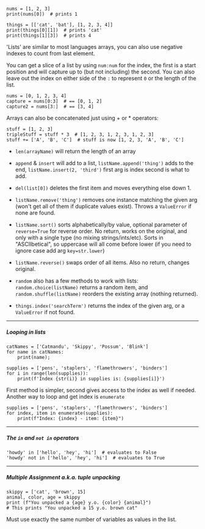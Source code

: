 ```
nums = [1, 2, 3]
print(nums[0])  # prints 1

things = [['cat', 'bat'], [1, 2, 3, 4]]
print(things[0][1])  # prints 'cat'
print(things[1][3])  # prints 4
```

'Lists' are similar to most languages arrays, you can also use negative indexes to count from last element.

You can get a slice of a list by using `num:num` for the index, the first is a start position and will capture up to (but not including) the second.  You can also leave out the index on either side of the `:` to represent `0` or the length of the list.

```
nums = [0, 1, 2, 3, 4]
capture = nums[0:3]  # == [0, 1, 2]
capture2 = nums[3:]  # == [3, 4]
```

Arrays can also be concatenated just using + or * operators:

```
stuff = [1, 2, 3]
tripleStuff = stuff * 3  # [1, 2, 3, 1, 2, 3, 1, 2, 3]
stuff += ['A', 'B', 'C']  # stuff is now [1, 2, 3, 'A', 'B', 'C']
```

- `len(arrayName)` will return the length of an array

- `append` & `insert` will add to a list, `listName.append('thing')` adds to the end, `listName.insert(2, 'third')` first arg is index second is what to add.

- `del(list[0])` deletes the first item and moves everything else down 1.

- `listName.remove('thing')` removes one instance matching the given arg (won't get all of them if duplicate values exist).  Throws a `ValueError` if none are found.

- `listName.sort()` sorts alphabetically/by value, optional parameter of `reverse=True` for reverse order.  No return, works on the original, and only with a single type (no mixing strings/ints/etc).  Sorts in "ASCIIbetical", so uppercase will all come before lower (if you need to ignore case add arg `key=str.lower`)

- `listName.reverse()` swaps order of all items.  Also no return, changes original.

- `random` also has a few methods to work with lists:  `random.choice(listName)` returns a random item, and `random.shuffle(listName)` reorders the existing array (nothing returned).

- `things.index('searchTerm')` returns the index of the given arg, or a `ValueError` if not found.

---

##### Looping in lists

```
catNames = ['Catmandu', 'Skippy', 'Possum', 'Blink']
for name in catNames:
    print(name);

supplies = ['pens', 'staplers', 'flamethrowers', 'binders']
for i in range(len(supplies)):
    print(f'Index {str(i)} in supplies is: {supplies[i]}')
```
First method is simpler, second gives access to the index as well if needed.  Another way to loop and get index is `enumerate`
```
supplies = ['pens', 'staplers', 'flamethrowers', 'binders']
for index, item in enumerate(supplies):
    print(f"Index: {index} - item: {item}")
```

---

##### The `in` and `not in` operators

```
'howdy' in ['hello', 'hey', 'hi']  # evaluates to False
'howdy' not in ['hello', 'hey', 'hi']  # evaluates to True
```

---

##### Multiple Assignment a.k.a. tuple unpacking

```
skippy = ['cat', 'brown', 15]
animal, color, age = skippy
print (f"You unpacked a {age} y.o. {color} {animal}")  
# This prints "You unpacked a 15 y.o. brown cat"
```

Must use exactly the same number of variables as values in the list.

